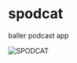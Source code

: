 # spodcat
baller podcast app

![SPODCAT](http://images.mid-day.com/images/2015/mar/cat-headphones.jpg)
